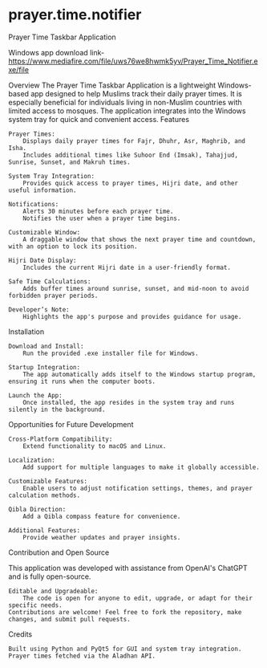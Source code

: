# prayer.time.notifier
Prayer Time Taskbar Application

Windows app download link- https://www.mediafire.com/file/uws76we8hwmk5yv/Prayer_Time_Notifier.exe/file

Overview
The Prayer Time Taskbar Application is a lightweight Windows-based app designed to help Muslims track their daily prayer times. It is especially beneficial for individuals living in non-Muslim countries with limited access to mosques. The application integrates into the Windows system tray for quick and convenient access.
Features

    Prayer Times:
        Displays daily prayer times for Fajr, Dhuhr, Asr, Maghrib, and Isha.
        Includes additional times like Suhoor End (Imsak), Tahajjud, Sunrise, Sunset, and Makruh times.

    System Tray Integration:
        Provides quick access to prayer times, Hijri date, and other useful information.

    Notifications:
        Alerts 30 minutes before each prayer time.
        Notifies the user when a prayer time begins.

    Customizable Window:
        A draggable window that shows the next prayer time and countdown, with an option to lock its position.

    Hijri Date Display:
        Includes the current Hijri date in a user-friendly format.

    Safe Time Calculations:
        Adds buffer times around sunrise, sunset, and mid-noon to avoid forbidden prayer periods.

    Developer’s Note:
        Highlights the app's purpose and provides guidance for usage.

Installation

    Download and Install:
        Run the provided .exe installer file for Windows.

    Startup Integration:
        The app automatically adds itself to the Windows startup program, ensuring it runs when the computer boots.

    Launch the App:
        Once installed, the app resides in the system tray and runs silently in the background.

Opportunities for Future Development

    Cross-Platform Compatibility:
        Extend functionality to macOS and Linux.

    Localization:
        Add support for multiple languages to make it globally accessible.

    Customizable Features:
        Enable users to adjust notification settings, themes, and prayer calculation methods.

    Qibla Direction:
        Add a Qibla compass feature for convenience.

    Additional Features:
        Provide weather updates and prayer insights.

Contribution and Open Source

This application was developed with assistance from OpenAI's ChatGPT and is fully open-source.

    Editable and Upgradeable:
        The code is open for anyone to edit, upgrade, or adapt for their specific needs.
    Contributions are welcome! Feel free to fork the repository, make changes, and submit pull requests.

Credits

    Built using Python and PyQt5 for GUI and system tray integration.
    Prayer times fetched via the Aladhan API.
